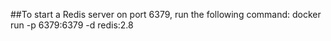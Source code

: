##To start a Redis server on port 6379, run the following command:
docker run -p 6379:6379 -d redis:2.8